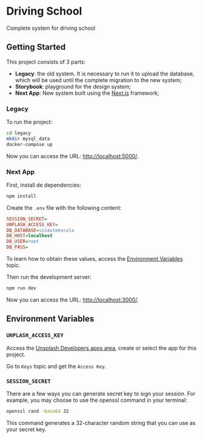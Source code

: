 # Driving School

Complete system for driving school

## Getting Started

This project consists of 3 parts:

- **Legacy**: the old system. It is necessary to run it to upload the database, which will be used until the complete migration to the new system;
- **Storybook**: playground for the design system;
- **Next App**: New system built using the [Next.js](https://nextjs.org/) framework;

### Legacy

To run the project:

```bash
cd legacy
mkdir mysql_data
docker-compose up
```

Now you can access the URL: [http://localhost:5000/](http://localhost:5000/).

### Next App

First, install de dependencies:

```bash
npm install
```

Create the `.env` file with the following content:

```ini
SESSION_SECRET=
UNPLASH_ACCESS_KEY=
DB_DATABASE=sisautoescola
DB_HOST=localhost
DB_USER=root
DB_PASS=
```

To learn how to obtain these values, access the [Environment Variables](#environment-variables) topic.

Then run the development server:

```bash
npm run dev
```

Now you can access the URL: [http://localhost:3000/](http://localhost:3000/).

## Environment Variables

### `UNPLASH_ACCESS_KEY`

Access the [Unsplash Developers apps area](https://unsplash.com/oauth/applications), create or select the app for this project.

Go to `Keys` topic and get the `Access Key`.

### `SESSION_SECRET`

There are a few ways you can generate secret key to sign your session. For example, you may choose to use the openssl command in your terminal:

```bash
openssl rand -base64 32
```

This command generates a 32-character random string that you can use as your secret key.
